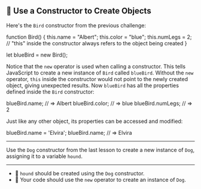 🚀 Use a Constructor to Create Objects
--------------------------------------

Here's the `Bird` constructor from the previous challenge:

function Bird() {
  this.name = "Albert";
  this.color  = "blue";
  this.numLegs = 2;
  // "this" inside the constructor always refers to the object being created
}

let blueBird = new Bird();

Notice that the `new` operator is used when calling a constructor. This tells JavaScript to create a new instance of `Bird` called `blueBird`. Without the `new` operator, `this` inside the constructor would not point to the newly created object, giving unexpected results. Now `blueBird` has all the properties defined inside the `Bird` constructor:

blueBird.name; // => Albert
blueBird.color; // => blue
blueBird.numLegs; // => 2

Just like any other object, its properties can be accessed and modified:

blueBird.name = 'Elvira';
blueBird.name; // => Elvira

* * *

Use the `Dog` constructor from the last lesson to create a new instance of `Dog`, assigning it to a variable `hound`.

* * *

*   🧪 `hound` should be created using the `Dog` constructor.
*   🧪 Your code should use the `new` operator to create an instance of `Dog`.
